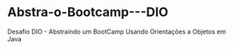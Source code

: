 # Abstra-o-Bootcamp---DIO
Desafio DIO - Abstraindo um BootCamp Usando Orientações a Objetos em Java
